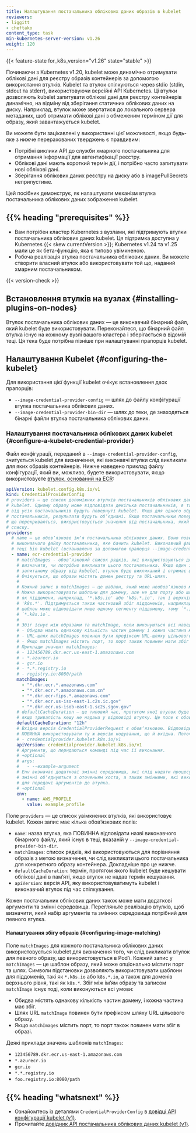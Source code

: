 ```yaml
---
title: Налаштування постачальника облікових даних образів в kubelet
reviewers:
- liggitt
- cheftako
content_type: task
min-kubernetes-server-version: v1.26
weight: 120
---
```


{{< feature-state for_k8s_version="v1.26" state="stable" >}}

<!-- overview -->

Починаючи з Kubernetes v1.20, kubelet може динамічно отримувати облікові дані для реєстру образів контейнерів за допомогою використання втулків. Kubelet та втулок спілкуються через stdio (stdin, stdout та stderr), використовуючи версійні API Kubernetes. Ці втулки дозволяють kubelet запитувати облікові дані для реєстру контейнерів динамічно, на відміну від зберігання статичних облікових даних на диску. Наприклад, втулок може звертатися до локального сервера метаданих, щоб отримати облікові дані з обмеженим терміном дії для образу, який завантажується kubelet.

Ви можете бути зацікавлені у використанні цієї можливості, якщо будь-яке з нижче перерахованих тверджень є правдивим:

* Потрібні виклики API до служби хмарного постачальника для отримання інформації для автентифікації реєстру.
* Облікові дані мають короткий термін дії, і потрібно часто запитувати нові облікові дані.
* Зберігання облікових даних реєстру на диску або в imagePullSecrets неприпустиме.

Цей посібник демонструє, як налаштувати механізм втулка постачальника облікових даних зображення kubelet.

## {{% heading "prerequisites" %}}

* Вам потрібен кластер Kubernetes з вузлами, які підтримують втулки постачальника облікових даних kubelet. Ця підтримка доступна у Kubernetes {{< skew currentVersion >}}; Kubernetes v1.24 та v1.25 мали це як бета-функцію, яка є типово увімкненою.
* Робоча реалізація втулка постачальника облікових даних. Ви можете створити власний втулок або використовувати той що, наданий хмарним постачальником.

{{< version-check >}}

<!-- steps -->

## Встановлення втулків на вузлах {#installing-plugins-on-nodes}

Втулок постачальника облікових даних — це виконавчий бінарний файл, який kubelet буде використовувати. Переконайтеся, що бінарний файл втулка існує на кожному вузлі вашого кластера і зберігається в відомій теці. Ця тека буде потрібна пізніше при налаштуванні прапорців kubelet.

## Налаштування Kubelet {#configuring-the-kubelet}

Для використання цієї функції kubelet очікує встановлення двох прапорців:

* `--image-credential-provider-config` — шлях до файлу конфігурації втулка постачальника облікових даних.
* `--image-credential-provider-bin-dir` — шлях до теки, де знаходяться бінарні файли втулка постачальника облікових даних.

### Налаштування постачальника облікових даних kubelet {#configure-a-kubelet-credential-provider}

Файл конфігурації, переданий в `--image-credential-provider-config`, зчитується kubelet для визначення, які виконавчі втулки слід викликати для яких образів контейнерів. Нижче наведено приклад файлу конфігурації, який ви, можливо, будете використовувати, якщо використовуєте [втулок, оснований на ECR](https://github.com/kubernetes/cloud-provider-aws/tree/master/cmd/ecr-credential-provider):

```yaml
apiVersion: kubelet.config.k8s.io/v1
kind: CredentialProviderConfig
# providers — це список допоміжних втулків постачальників облікових даних, які будуть активовані
# kubelet. Одному образу може відповідати декілька постачальників, в такому випадку облікові дані
# від усіх постачальників будуть повернуті kubelet. Якщо для одного образу є кілька 
# постачальників, результати будуть обʼєднані. Якщо постачальники повертають ключі автентифікації,
# що перекриваються, використовується значення від постачальника, який знаходиться раніше в цьому 
# списку.
providers:
  # name — це обовʼязкове імʼя постачальника облікових даних. Воно повинно відповідати імені
  # виконавчого файлу постачальника, яке бачить kubelet. Виконавчий файл повинен знаходитися в 
  # теці bin kubelet (встановлено за допомогою прапорця --image-credential-provider-bin-dir).
  - name: ecr-credential-provider
    # matchImages - обовʼязковий список рядків, які використовуються для порівняння з образами, щоб
    # визначити, чи потрібно викликати цього постачальника. Якщо один із рядків відповідає
    # запитаному образу від kubelet, втулок буде викликаний і отримає шанс надати облікові дані. 
    # Очікується, що образи містять домен реєстру та URL-шлях.
    #
    # Кожний запис в matchImages — це шаблон, який може необовʼязково містити порт та шлях.
    # Можна використовувати шаблони для домену, але не для порту або шляху. Шаблони підтримуються
    # як піддомени, наприклад, '*.k8s.io' або 'k8s.*.io', так і верхніх рівнів доменів, наприклад, 
    # 'k8s.*'. Підтримується також частковий збіг піддоменів, наприклад, 'app*.k8s.io'. Кожен 
    # шаблон може відповідати лише одному сегменту піддомену, тому `*.io` **не** відповідає 
    # `*.k8s.io`.
    #
    # Збіг існує між образами та matchImage, коли виконуються всі наведені нижче умови:
    # - Обидва мають однакову кількість частин домену і кожна частина має збіг.
    # - URL-шлях matchImages повинен бути префіксом URL-шляху цільового образу.
    # - Якщо matchImages містить порт, то порт також повинен мати збіг в образі.
    # Приклади значент matchImages:
    # - 123456789.dkr.ecr.us-east-1.amazonaws.com
    # - *.azurecr.io
    # - gcr.io
    # - *.*.registry.io
    # - registry.io:8080/path
    matchImages:
      - "*.dkr.ecr.*.amazonaws.com"
      - "*.dkr.ecr.*.amazonaws.com.cn"
      - "*.dkr.ecr-fips.*.amazonaws.com"
      - "*.dkr.ecr.us-iso-east-1.c2s.ic.gov"
      - "*.dkr.ecr.us-isob-east-1.sc2s.sgov.gov"
    # defaultCacheDuration — це типовий час, протягом якої втулок буде кешувати облікові дані у памʼяті,
    # якщо тривалість кешу не надана у відповіді втулку. Це поле є обовʼязковим.
    defaultCacheDuration: "12h"
    # Вхідна версія CredentialProviderRequest є обовʼязковою. Відповідь CredentialProviderResponse
    # ПОВИННА використовувати ту ж версію кодування, що й вхідна. Поточні підтримувані значення:
    # - credentialprovider.kubelet.k8s.io/v1
    apiVersion: credentialprovider.kubelet.k8s.io/v1
    # Аргументи, що перндаються команді під час її виконання.
    # +optional
    # args:
    #   - --example-argument
    # Env визначає додаткові змінні середовища, які слід надати процесу. Ці
    # змінні обʼєднуються з оточенням хоста, а також змінними, які використовує client-go
    # для передачі аргументів до втулка.
    # +optional
    env:
      - name: AWS_PROFILE
        value: example_profile
```

Поле `providers` — це список увімкнених втулків, які використовує kubelet. Кожен запис має кілька обовʼязкових полів:

* `name`: назва втулка, яка ПОВИННА відповідати назві виконавчого бінарного файлу, який існує в теці, вказаній у `--image-credential-provider-bin-dir`.
* `matchImages`: список рядків, які використовуються для порівняння образів з метою визначення, чи слід викликати цього постачальника для конкретного образу контейнера. Докладніше про це нижче.
* `defaultCacheDuration`: термін, протягом якого kubelet буде кешувати облікові дані в памʼяті, якщо втулок не надав термін кешування.
* `apiVersion`: версія API, яку використовуватимуть kubelet і виконавчий втулок під час спілкування.

Кожен постачальник облікових даних також може мати додаткові аргументи та змінні середовища. Перегляньте реалізацію втулків, щоб визначити, який набір аргументів та змінних середовища потрібний для певного втулка.

#### Налаштування збігу образів {#configuring-image-matching}

Поле `matchImages` для кожного постачальника облікових даних використовується kubelet для визначення того, чи слід викликати втулок для певного образу, що використовується в Podʼі. Кожний запис у `matchImages` — це шаблон образу, який може опціонально містити порт та шлях. Символи підстановки дозволяють використовувати шаблони для піддоменів, такі як `*.k8s.io` або `k8s.*.io`, а також для доменів верхнього рівня, такі як `k8s.*`. Збіг між імʼям образу та записом `matchImage` існує тоді, коли виконуються всі умови:

* Обидва містять однакову кількість частин домену, і кожна частина має збіг.
* Шлях URL `matchImage` повинен бути префіксом шляху URL цільового образу.
* Якщо `matchImages` містить порт, то порт також повинен мати збіг в образі.

Деякі приклади значень шаблонів `matchImages`:

* `123456789.dkr.ecr.us-east-1.amazonaws.com`
* `*.azurecr.io`
* `gcr.io`
* `*.*.registry.io`
* `foo.registry.io:8080/path`

## {{% heading "whatsnext" %}}

* Ознайомтесь із деталями `CredentialProviderConfig` в [довідці API конфігурації kubelet (v1)](/uk/docs/reference/config-api/kubelet-config.v1/).
* Прочитайте [довідник API постачальника облікових даних kubelet (v1)](/uk/docs/reference/config-api/kubelet-credentialprovider.v1/).
